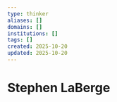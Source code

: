 ```yaml
---
type: thinker
aliases: []
domains: []
institutions: []
tags: []
created: 2025-10-20
updated: 2025-10-20
---
```


# Stephen LaBerge


